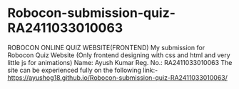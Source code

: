 # Robocon-submission-quiz-RA2411033010063
ROBOCON ONLINE QUIZ WEBSITE(FRONTEND)
My submission for Robocon Quiz Website (Only frontend designing with css and html and very little js for animations) Name: Ayush Kumar Reg. No.: RA2411033010063 The site can be experienced fully on the following link:-
https://ayushog18.github.io/Robocon-submission-quiz-RA2411033010063/
